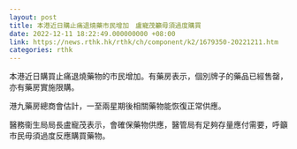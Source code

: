 ```yaml
---
layout: post
title: 本港近日購止痛退燒藥市民增加　盧寵茂籲毋須過度購買
date: 2022-12-11 18:22:49.000000000 +08:00
link: https://news.rthk.hk/rthk/ch/component/k2/1679350-20221211.htm
categories: rthk
---
```


本港近日購買止痛退燒藥物的市民增加。有藥房表示，個別牌子的藥品已經售罄，亦有藥房實施限購。

港九藥房總商會估計，一至兩星期後相關藥物能恢復正常供應。

醫務衞生局局長盧寵茂表示，會確保藥物供應，醫管局有足夠存量應付需要，呼籲市民毋須過度反應購買藥物。
